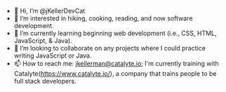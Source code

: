 - 👋 Hi, I’m @jKellerDevCat
- 👀 I’m interested in hiking, cooking, reading, and now software development.
- 🌱 I’m currently learning beginning web development (i.e., CSS, HTML, JavaScript, & Java).
- 💞️ I’m looking to collaborate on any projects where I could practice writing JavaScript or Java.
- 📫 How to reach me: jkellerman@catalyte.io; I'm currently training with Catalyte(https://www.catalyte.io/), a company that trains people to be full stack developers.

<!---
jKellerDevCat/jKellerDevCat is a ✨ special ✨ repository because its `README.md` (this file) appears on your GitHub profile.
You can click the Preview link to take a look at your changes.
--->
